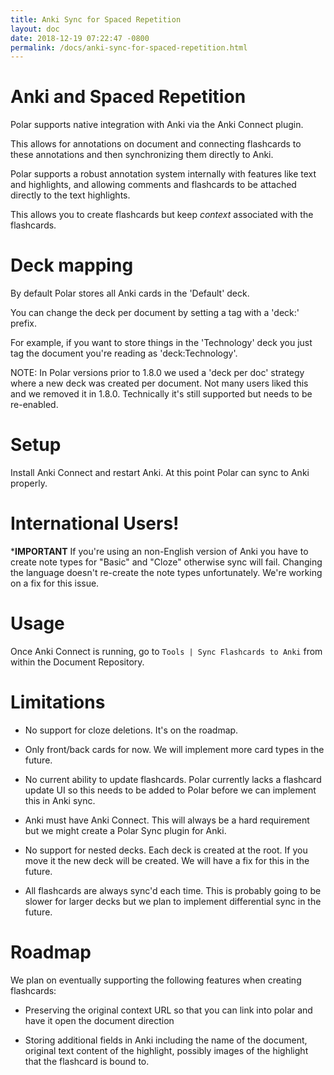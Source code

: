 ```yaml
---
title: Anki Sync for Spaced Repetition
layout: doc
date: 2018-12-19 07:22:47 -0800
permalink: /docs/anki-sync-for-spaced-repetition.html
---
```


# Anki and Spaced Repetition

Polar supports native integration with Anki via the Anki Connect plugin.

This allows for annotations on document and connecting flashcards to these
annotations and then synchronizing them directly to Anki.

Polar supports a robust annotation system internally with features like text
and highlights, and allowing comments and flashcards to be attached directly 
to the text highlights.

This allows you to create flashcards but keep *context* associated with the 
flashcards.   

# Deck mapping

By default Polar stores all Anki cards in the 'Default' deck.

You can change the deck per document by setting a tag with a 'deck:' prefix.

For example, if you want to store things in the 'Technology' deck you just 
tag the document you're reading as 'deck:Technology'.

NOTE: In Polar versions prior to 1.8.0 we used a 'deck per doc' strategy where
a new deck was created per document.  Not many users liked this and we removed
it in 1.8.0. Technically it's still supported but needs to be re-enabled. 

# Setup

Install Anki Connect and restart Anki.  At this point Polar can sync to Anki 
properly.

# International Users!

***IMPORTANT** If you're using an non-English version of Anki you have to
create note types for "Basic" and "Cloze" otherwise sync will fail.  Changing
the language doesn't re-create the note types unfortunately.  We're working 
on a fix for this issue. 

# Usage 

Once Anki Connect is running, go to ```Tools | Sync Flashcards to Anki``` from 
within the Document Repository. 

# Limitations

- No support for cloze deletions.  It's on the roadmap.

- Only front/back cards for now.  We will implement more card types in the future.

- No current ability to update flashcards.  Polar currently lacks a flashcard 
  update UI so this needs to be added to Polar before we can implement this in 
  Anki sync.

- Anki must have Anki Connect. This will always be a hard requirement but we
  might create a Polar Sync plugin for Anki.

- No support for nested decks.  Each deck is created at the root.  If you move it
  the new deck will be created. We will have a fix for this in the future.

- All flashcards are always sync'd each time. This is probably going to be slower
  for larger decks but we plan to implement differential sync in the future.

# Roadmap

We plan on eventually supporting the following features when creating flashcards:

- Preserving the original context URL so that you can link into polar and
  have it open the document direction 
  
- Storing additional fields in Anki including the name of the document, 
  original text content of the highlight, possibly images of the highlight
  that the flashcard is bound to. 
